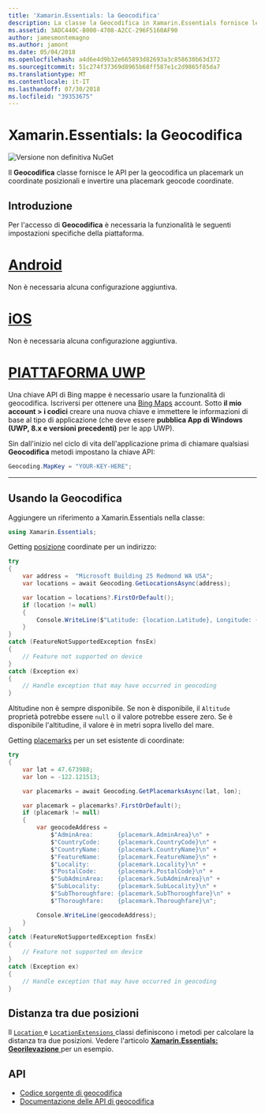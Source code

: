 ```yaml
---
title: 'Xamarin.Essentials: la Geocodifica'
description: La classe la Geocodifica in Xamarin.Essentials fornisce le API per la geocodifica entrambi un placemark un coordinate posizionali e invertire una placemark geocode coordinate.
ms.assetid: 3ADC440C-B000-4708-A2CC-296F5160AF90
author: jamesmontemagno
ms.author: jamont
ms.date: 05/04/2018
ms.openlocfilehash: a4d6e4d9b32e665893d82693a3c858630b63d372
ms.sourcegitcommit: 51c274f37369d8965b68ff587e1c2d9865f85da7
ms.translationtype: MT
ms.contentlocale: it-IT
ms.lasthandoff: 07/30/2018
ms.locfileid: "39353675"
---
```

# <a name="xamarinessentials-geocoding"></a>Xamarin.Essentials: la Geocodifica

![Versione non definitiva NuGet](~/media/shared/pre-release.png)

Il **Geocodifica** classe fornisce le API per la geocodifica un placemark un coordinate posizionali e invertire una placemark geocode coordinate.

## <a name="getting-started"></a>Introduzione

Per l'accesso di **Geocodifica** è necessaria la funzionalità le seguenti impostazioni specifiche della piattaforma.

# <a name="androidtabandroid"></a>[Android](#tab/android)

Non è necessaria alcuna configurazione aggiuntiva.

# <a name="iostabios"></a>[iOS](#tab/ios)

Non è necessaria alcuna configurazione aggiuntiva.

# <a name="uwptabuwp"></a>[PIATTAFORMA UWP](#tab/uwp)

Una chiave API di Bing mappe è necessario usare la funzionalità di geocodifica. Iscriversi per ottenere una [Bing Maps](https://www.bingmapsportal.com/) account. Sotto **il mio account > i codici** creare una nuova chiave e immettere le informazioni di base al tipo di applicazione (che deve essere **pubblica App di Windows (UWP, 8.x e versioni precedenti)** per le app UWP).

Sin dall'inizio nel ciclo di vita dell'applicazione prima di chiamare qualsiasi **Geocodifica** metodi impostano la chiave API:

```csharp
Geocoding.MapKey = "YOUR-KEY-HERE";
```

-----

## <a name="using-geocoding"></a>Usando la Geocodifica

Aggiungere un riferimento a Xamarin.Essentials nella classe:

```csharp
using Xamarin.Essentials;
```

Getting [posizione](xref:Xamarin.Essentials.Location) coordinate per un indirizzo:

```csharp
try
{
    var address =  "Microsoft Building 25 Redmond WA USA";
    var locations = await Geocoding.GetLocationsAsync(address);

    var location = locations?.FirstOrDefault();
    if (location != null)
    {
        Console.WriteLine($"Latitude: {location.Latitude}, Longitude: {location.Longitude}, Altitude: {location.Altitude}");
    }
}
catch (FeatureNotSupportedException fnsEx)
{
    // Feature not supported on device
}
catch (Exception ex)
{
    // Handle exception that may have occurred in geocoding
}
```

Altitudine non è sempre disponibile. Se non è disponibile, il `Altitude` proprietà potrebbe essere `null` o il valore potrebbe essere zero. Se è disponibile l'altitudine, il valore è in metri sopra livello del mare.

Getting [placemarks](xref:Xamarin.Essentials.Placemark) per un set esistente di coordinate:

```csharp
try
{
    var lat = 47.673988;
    var lon = -122.121513;

    var placemarks = await Geocoding.GetPlacemarksAsync(lat, lon);

    var placemark = placemarks?.FirstOrDefault();
    if (placemark != null)
    {
        var geocodeAddress =
            $"AdminArea:       {placemark.AdminArea}\n" +
            $"CountryCode:     {placemark.CountryCode}\n" +
            $"CountryName:     {placemark.CountryName}\n" +
            $"FeatureName:     {placemark.FeatureName}\n" +
            $"Locality:        {placemark.Locality}\n" +
            $"PostalCode:      {placemark.PostalCode}\n" +
            $"SubAdminArea:    {placemark.SubAdminArea}\n" +
            $"SubLocality:     {placemark.SubLocality}\n" +
            $"SubThoroughfare: {placemark.SubThoroughfare}\n" +
            $"Thoroughfare:    {placemark.Thoroughfare}\n";

        Console.WriteLine(geocodeAddress);
    }
}
catch (FeatureNotSupportedException fnsEx)
{
    // Feature not supported on device
}
catch (Exception ex)
{
    // Handle exception that may have occurred in geocoding
}
```

## <a name="distance-between-two-locations"></a>Distanza tra due posizioni

Il [ `Location` ](xref:Xamarin.Essentials.Location) e [ `LocationExtensions` ](xref:Xamarin.Essentials.LocationExtensions) classi definiscono i metodi per calcolare la distanza tra due posizioni. Vedere l'articolo [ **Xamarin.Essentials: Georilevazione** ](geolocation.md#calculate-distance) per un esempio.

## <a name="api"></a>API

- [Codice sorgente di geocodifica](https://github.com/xamarin/Essentials/tree/master/Xamarin.Essentials/Geocoding)
- [Documentazione delle API di geocodifica](xref:Xamarin.Essentials.Geocoding)
